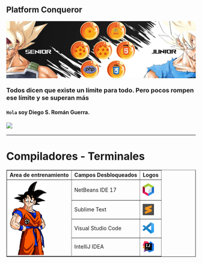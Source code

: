 ##  Platform Conqueror 

<img align="center" src="img/1.2.png"/>

###  Todos dicen que existe un límite para todo. Pero pocos rompen ese límite y se superan más

#### `Hola` soy Diego S. Román Guerra. 

![](https://komarev.com/ghpvc/?username=Roman31X&color=ed0000&style=plastic)

---

# Compiladores - Terminales
<div>
<center>
  <table border="1">
    <tr>
	<th>Area de entrenamiento</th>
	<th>Campos Desbloqueados</th>
	<th>Logos</th>
   </tr>
    <tr>
   <td rowspan="4"><img  width="100" heigth="100" align="center" src="img/selecc.gif"/></td>
	<td>NetBeans IDE 17</td>
	<td><img width="30" heigth="30" class="logo" align="center" src="icons/L1.png"/></td>
   </tr>
   <tr>
	   <td>Sublime Text</td>
	   <td><img width="30" heigth="30" class="logo" align="center" src="icons/s1.png"/></td>
   </tr>
   <tr>
	   <td>Visual Studio Code</td>
	   <td><img width="30" heigth="30" class="logo" align="center" src="icons/v1.png"/></td>
   </tr>
	   <tr>
	   <td>IntelliJ IDEA</td>
           <td><img width="30" heigth="30" class="logo" align="center" src="icons/in.png"/></td>
	  </tr>
  </table>	
</center>	
</div>
